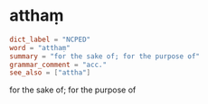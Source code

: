 # atthaṃ

``` toml
dict_label = "NCPED"
word = "atthaṃ"
summary = "for the sake of; for the purpose of"
grammar_comment = "acc."
see_also = ["attha"]
```

for the sake of; for the purpose of

